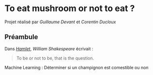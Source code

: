 # To eat mushroom or not to eat ?

Projet réalisé par *Guillaume Devant* et *Corentin Ducloux*

## Préambule

Dans [*Hamlet*](https://en.wikipedia.org/wiki/Hamlet), *William Shakespeare* écrivait : 
> To be or not to be, that is the question.

Machine Learning : Déterminer si un champignon est comestible ou non
